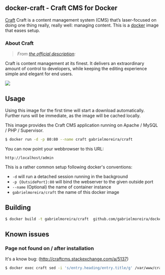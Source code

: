 docker-craft - Craft CMS for Docker
-----------------------------------

[Craft](https://buildwithcraft.com/) Craft is a content management system (CMS) that’s laser-focused on doing one thing really, really well: managing content.
This is a [docker](https://www.docker.io) image that eases setup.

### About Craft

> *From [the official description](https://buildwithcraft.com):*

Craft is content management at its finest. It delivers an extraordinary amount of control to developers, while keeping the editing experience simple and elegant for end users.

![](https://buildwithcraft.com/assets/images/home/hero.png)

Usage
-----

Using this image for the first time will start a download automatically.
Further runs will be immediate, as the image will be cached locally.

This image provides the Craft CMS application running on Apache / MySQL / PHP / Supervisor.

```bash
$ docker run -d -p 80:80 --name craft gabrielmoreira/craft
```

You can now point your webbrowser to this URL:

```
http://localhost/admin
```

This is a rather common setup following docker's conventions:

* `-d` will run a detached session running in the background
* `-p {OutsidePort}:80` will bind the webserver to the given outside port
* `--name` (Optional) the name of container instance
* `gabrielmoreira/craft` the name of this docker image

Building
--------

```bash
$ docker build -t gabrielmoreira/craft  github.com/gabrielmoreira/docker-craft
```

Known issues
------------

### Page not found on / after installation

It's a know bug: (http://craftcms.stackexchange.com/a/5137)

```bash
$ docker exec craft sed -i 's/entry.heading/entry.title/g' /var/www/craft/templates/index.html
```

